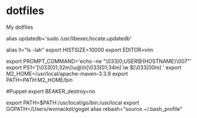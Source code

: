 # dotfiles
My dotfiles

alias updatedb='sudo /usr/libexec/locate.updatedb'

alias ll="ls -lah"
export HISTSIZE=10000
export EDITOR=vim

export PROMPT_COMMAND='echo -ne "\033]0;${USER}@${HOSTNAME}\007"'
export PS1='\[\033[01;32m\]\u@\h\[\033[01;34m\] \w \$\[\033[00m\] '
export M2_HOME=/usr/local/apache-maven-3.3.9
export PATH=$PATH:$M2_HOME/bin

#Puppet
export BEAKER_destroy=no

export PATH=$PATH:/usr/local/go/bin:/usr/local
export GOPATH=/Users/womackst/goget
alias rebash="source ~/.bash_profile"
